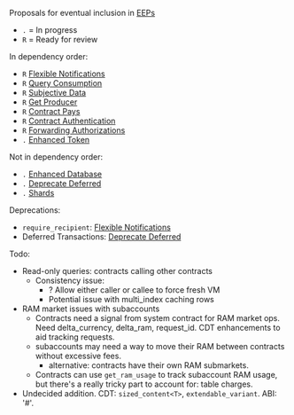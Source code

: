 Proposals for eventual inclusion in [EEPs](https://github.com/eoscanada/EEPs)

* `.` = In progress
* `R` = Ready for review

In dependency order:
* `R` [Flexible Notifications](eep-draft_flexible_notify.md)
* `R` [Query Consumption](eep-draft_query_consumption.md)
* `R` [Subjective Data](eep-draft_subjective_data.md)
* `R` [Get Producer](eep-draft_get_producer.md)
* `R` [Contract Pays](eep-draft_contract_pays.md)
* `R` [Contract Authentication](eep-draft_contract_trx_auth.md)
* `R` [Forwarding Authorizations](eep-draft_contract_fwd_auth.md)
* `.` [Enhanced Token](eep-draft_enhanced_token.md)

Not in dependency order:
* `.` [Enhanced Database](eep-draft_enhanced_database.md)
* `.` [Deprecate Deferred](eep-draft_deprecate_deferred.md)
* `.` [Shards](eep-draft_shards.md)

Deprecations:
* `require_recipient`: [Flexible Notifications](eep-draft_flexible_notify.md)
* Deferred Transactions: [Deprecate Deferred](eep-draft_deprecate_deferred.md)

Todo:
* Read-only queries: contracts calling other contracts
  * Consistency issue:
    * ? Allow either caller or callee to force fresh VM
    * Potential issue with multi_index caching rows
* RAM market issues with subaccounts
  * Contracts need a signal from system contract for RAM market ops. Need delta_currency,
    delta_ram, request_id. CDT enhancements to aid tracking requests.
  * subaccounts may need a way to move their RAM between contracts without excessive fees.
    * alternative: contracts have their own RAM submarkets.
  * Contracts can use `get_ram_usage` to track subaccount RAM usage, but there's a really
    tricky part to account for: table charges.
* Undecided addition. CDT: `sized_content<T>`, `extendable_variant`. ABI: '#'.
